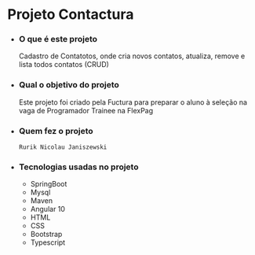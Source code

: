 # Projeto Contactura
- ### O que é este projeto
   Cadastro de Contatotos, onde cria novos contatos, atualiza, remove e lista todos contatos (CRUD)
- ### Qual o objetivo do projeto
     Este projeto foi criado pela Fuctura para preparar o aluno à seleção na vaga de Programador Trainee na FlexPag
- ### Quem fez o projeto
      Rurik Nicolau Janiszewski
- ### Tecnologias usadas no projeto
     * SpringBoot
     * Mysql
     * Maven
     * Angular 10
     * HTML
     * CSS
     * Bootstrap
     * Typescript
 
  
  
